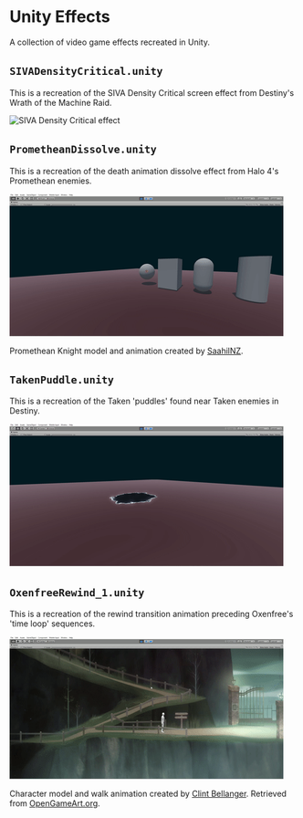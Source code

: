 # Unity Effects
A collection of video game effects recreated in Unity.

## `SIVADensityCritical.unity`

This is a recreation of the SIVA Density Critical screen effect from Destiny's Wrath of the Machine Raid.

![SIVA Density Critical effect](previews/SIVADensityCritical.gif)

## `PrometheanDissolve.unity`

This is a recreation of the death animation dissolve effect from Halo 4's Promethean enemies.

![Promethean Dissolve effect](previews/PrometheanDissolve.gif)

Promethean Knight model and animation created by [SaahilNZ](https://github.com/saahilnz).

## `TakenPuddle.unity`

This is a recreation of the Taken 'puddles' found near Taken enemies in Destiny.

![Taken Puddle effect](previews/TakenPuddle.gif)

## `OxenfreeRewind_1.unity`

This is a recreation of the rewind transition animation preceding Oxenfree's 'time loop' sequences.

![Oxenfree Rewind effect](previews/OxenfreeRewind.gif)

Character model and walk animation created by [Clint Bellanger](http://www.patreon.com/clintbellanger). Retrieved from [OpenGameArt.org](https://opengameart.org/content/platformer-animations).